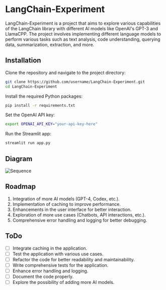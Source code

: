 # LangChain-Experiment

LangChain-Experiment is a project that aims to explore various capabilities of the LangChain library with different AI models like OpenAI's GPT-3 and LlamaCPP. The project involves implementing different language models to perform various tasks such as text analysis, code understanding, querying data, summarization, extraction, and more.

## Installation

Clone the repository and navigate to the project directory:

```bash
git clone https://github.com/username/LangChain-Experiment.git
cd LangChain-Experiment
```

Install the required Python packages:

```bash
pip install -r requirements.txt
```

Set the OpenAI API key:

```bash
export OPENAI_API_KEY="your-api-key-here"
```

Run the Streamlit app:

```bash
streamlit run app.py
```

## Diagram


![Sequence](http://www.plantuml.com/plantuml/dpng/VP5VQW9138VVznJf0Ro0bA9eMmGBYsqH-XPtKoTq9ZDaieYUlkCYtKgtleNa-p9_VhDigDO5NzsPeq2mynqbPR7gFPF2v05UJGc3PuCfh2Hr1lNo2QB2nwgkXc4XDvG9jN6FicUXCyt6wFb4S61pi5w_GECYDrHTeqNkXrVA3ZEr4EMsLciCoTue98z6PSD2wLoalZz-pi8X2upV3wNztzto5oTg6UVrQgkO4cbPKvD-HWrmA5FGYpHYBs9B6qeniqKzpWNzyTGlk9JG5634Azyz0fVkxTSzav2Y4R1atZlBlyAwd_m9QqFMgGnm7t_XVgGfB3adZyU1cP6qNV3V)

## Roadmap

1. Integration of more AI models (GPT-4, Codex, etc.).
2. Implementation of caching to improve performance.
3. Enhancements in the user interface for better interaction.
4. Exploration of more use cases (Chatbots, API interactions, etc.).
5. Comprehensive error handling and logging for better debugging.

## ToDo

- [ ] Integrate caching in the application.
- [ ] Test the application with various use cases.
- [ ] Refactor the code for better readability and maintainability.
- [ ] Write comprehensive tests for the application.
- [ ] Enhance error handling and logging.
- [ ] Document the code properly.
- [ ] Explore the possibility of adding more AI models.
